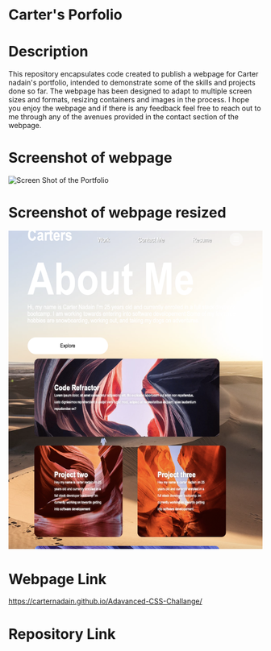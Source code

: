 # Carter's Porfolio 


# Description 
This repository encapsulates code created to publish a webpage for Carter nadain's portfolio, intended to demonstrate some of the skills and projects done so far. The webpage has been designed to adapt to multiple screen sizes and formats, resizing containers and images in the process. I hope you enjoy the webpage and if there is any feedback feel free to reach out to me through any of the avenues provided in the contact section of the webpage.



# Screenshot of webpage
![Screen Shot of the Portfolio](/assets/images/website.png) 

# Screenshot of webpage resized
![Screen Shot of the Portfolio Resized for mobile](/assets/images/mobile.view.png) 


# Webpage Link 
https://carternadain.github.io/Adavanced-CSS-Challange/


# Repository Link
